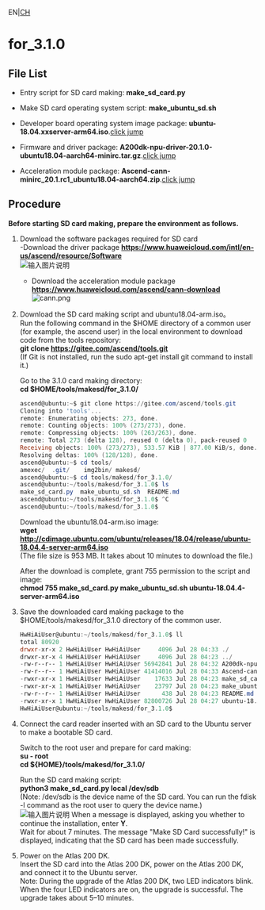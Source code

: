 EN|[CH](README.md)

# for_3.1.0

## File List

- Entry script for SD card making: **make_sd_card.py**

- Make SD card operating system script: **make_ubuntu_sd.sh**

- Developer board operating system image package: **ubuntu-18.04.xxserver-arm64.iso**.[click jump](http://cdimage.ubuntu.com/ubuntu/releases/18.04/release/)

- Firmware and driver package: **A200dk-npu-driver-20.1.0-ubuntu18.04-aarch64-minirc.tar.gz**.[click jump](https://www.huaweicloud.com/ascend/resource/Software)

- Acceleration module package: **Ascend-cann-minirc_20.1.rc1_ubuntu18.04-aarch64.zip**.[click jump](https://www.huaweicloud.com/ascend/cann-download)

## Procedure

**Before starting SD card making, prepare the environment as follows.**

1. Download the software packages required for SD card    
   -Download the driver package 
	**https://www.huaweicloud.com/intl/en-us/ascend/resource/Software**  
        ![输入图片说明](https://images.gitee.com/uploads/images/2021/0316/135625_c2a3fe90_7985487.png "屏幕截图.png")     
   - Download the acceleration module package    
        **https://www.huaweicloud.com/ascend/cann-download**    
        ![](https://images.gitee.com/uploads/images/2020/1205/163636_d1778bd2_5400693.png "cann.png")   

2. Download the SD card making script and ubuntu18.04-arm.iso。  
	Run the following command in the $HOME directory of a common user (for example, the ascend user) in the local environment to download code from the tools repository:  
	**git clone https://gitee.com/ascend/tools.git**  
	(If Git is not installed, run the sudo apt-get install git command to install it.)  

	Go to the 3.1.0 card making directory:  
	**cd $HOME/tools/makesd/for_3.1.0/**  
	```powershell  
	ascend@ubuntu:~$ git clone https://gitee.com/ascend/tools.git
	Cloning into 'tools'...
	remote: Enumerating objects: 273, done.
	remote: Counting objects: 100% (273/273), done.
	remote: Compressing objects: 100% (263/263), done.
	remote: Total 273 (delta 128), reused 0 (delta 0), pack-reused 0
	Receiving objects: 100% (273/273), 533.57 KiB | 877.00 KiB/s, done.
	Resolving deltas: 100% (128/128), done.
	ascend@ubuntu:~$ cd tools/
	amexec/  .git/    img2bin/ makesd/  
	ascend@ubuntu:~$ cd tools/makesd/for_3.1.0/
	ascend@ubuntu:~/tools/makesd/for_3.1.0$ ls
	make_sd_card.py  make_ubuntu_sd.sh  README.md
	ascend@ubuntu:~/tools/makesd/for_3.1.0$ ^C
	ascend@ubuntu:~/tools/makesd/for_3.1.0$ 
	```  
	Download the ubuntu18.04-arm.iso image:  
	**wget http://cdimage.ubuntu.com/ubuntu/releases/18.04/release/ubuntu-18.04.4-server-arm64.iso**  
	(The file size is 953 MB. It takes about 10 minutes to download the file.)  
	
	After the download is complete, grant 755 permission to the script and image:  
	**chmod 755 make_sd_card.py make_ubuntu_sd.sh ubuntu-18.04.4-server-arm64.iso**  
	
3. Save the downloaded card making package to the $HOME/tools/makesd/for_3.1.0 directory of the common user.  
	```powershell  
	HwHiAiUser@ubuntu:~/tools/makesd/for_3.1.0$ ll
	total 80920
	drwxr-xr-x 2 HwHiAiUser HwHiAiUser     4096 Jul 28 04:33 ./
	drwxr-xr-x 4 HwHiAiUser HwHiAiUser     4096 Jul 28 04:23 ../
	-rw-r--r-- 1 HwHiAiUser HwHiAiUser 56942841 Jul 28 04:32 A200dk-npu-driver-20.1.0-ubuntu18.04-aarch64-minirc.tar.gz
	-rw-r--r-- 1 HwHiAiUser HwHiAiUser 41414016 Jul 28 04:33 Ascend-cann-minirc_20.1.rc1_ubuntu18.04-aarch64.zip
	-rwxr-xr-x 1 HwHiAiUser HwHiAiUser    17633 Jul 28 04:23 make_sd_card.py*
	-rwxr-xr-x 1 HwHiAiUser HwHiAiUser    23797 Jul 28 04:23 make_ubuntu_sd.sh*
	-rw-r--r-- 1 HwHiAiUser HwHiAiUser      438 Jul 28 04:23 README.md
	-rwxr-xr-x 1 HwHiAiUser HwHiAiUser 82800726 Jul 28 04:27 ubuntu-18.04.4-server-arm64.iso*
	HwHiAiUser@ubuntu:~/tools/makesd/for_3.1.0$ 
	```  

4. Connect the card reader inserted with an SD card to the Ubuntu server to make a bootable SD card.  

	Switch to the root user and prepare for card making:  
	**su - root**    
        **cd ${HOME}/tools/makesd/for_3.1.0/**

	Run the SD card making script:  
	**python3 make_sd_card.py local /dev/sdb**  
	(Note: /dev/sdb is the device name of the SD card. You can run the fdisk -l command as the root user to query the device name.)  
	![输入图片说明](https://images.gitee.com/uploads/images/2021/0316/104227_e8b3784d_7985487.png "屏幕截图.png")
	When a message is displayed, asking you whether to continue the installation, enter **Y**.  
	Wait for about 7 minutes. The message "Make SD Card successfully!" is displayed, indicating that the SD card has been made successfully.  
	
5. Power on the Atlas 200 DK.  
	Insert the SD card into the Atlas 200 DK, power on the Atlas 200 DK, and connect it to the Ubuntu server.  
	Note: During the upgrade of the Atlas 200 DK, two LED indicators blink. When the four LED indicators are on, the upgrade is successful. The upgrade takes about 5–10 minutes.  